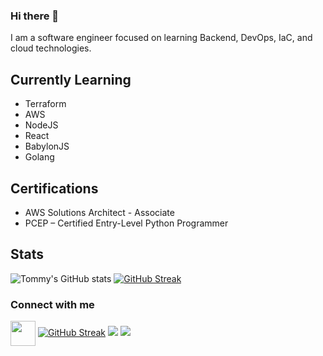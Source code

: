 ### Hi there 👋

I am a software engineer focused on learning Backend, DevOps, IaC, and cloud technologies. 

## Currently Learning
- Terraform
- AWS
- NodeJS
- React
- BabylonJS
- Golang

## Certifications
- AWS Solutions Architect - Associate
- PCEP – Certified Entry-Level Python Programmer

## Stats
![Tommy's GitHub stats](https://github-readme-stats.vercel.app/api?username=tboggs300&show_icons=true&theme=dark)
[![GitHub Streak](https://streak-stats.demolab.com/?user=tboggs300&theme=dark)](https://git.io/streak-stats)

### Connect with me
<a href="https://www.linkedin.com/in/tommy-boggs-33b784193/" target="blank"><img align="center" src="https://cdn2.iconfinder.com/data/icons/social-media-2285/512/1_Linkedin_unofficial_colored_svg-512.png" alt="" height="40" width="40" /></a>
[![GitHub Streak](https://streak-stats.demolab.com/?user=tboggs300)](https://git.io/streak-stats)
![](https://komarev.com/ghpvc/?username=tboggs300&color=lightgray)
![](https://visitor-badge.glitch.me/badge?page_id=MichaelCade.MichaelCade)
<!--
**tboggs300/tboggs300** is a ✨ _special_ ✨ repository because its `README.md` (this file) appears on your GitHub profile.


Here are some ideas to get you started:

- 🔭 I’m currently working on ...
- 🌱 I’m currently learning ...
- 👯 I’m looking to collaborate on ...
- 🤔 I’m looking for help with ...
- 💬 Ask me about ...
- 📫 How to reach me: ...
- 😄 Pronouns: ...
- ⚡ Fun fact: ...
-->
